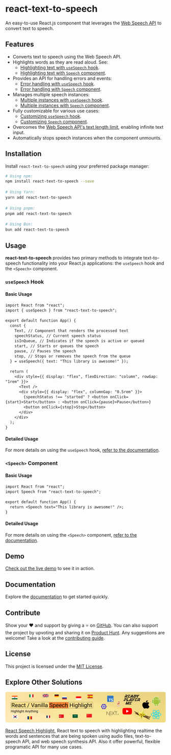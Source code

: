 # react-text-to-speech

An easy-to-use React.js component that leverages the [Web Speech API](https://developer.mozilla.org/en-US/docs/Web/API/Web_Speech_API) to convert text to speech.

## Features

- Converts text to speech using the Web Speech API.
- Highlights words as they are read aloud. See:
  - [Highlighting text with `useSpeech` hook](https://rtts.vercel.app/docs/usage/useSpeech#highlight-text).
  - [Highlighting text with `Speech` component](https://rtts.vercel.app/docs/usage/speech#highlight-text).
- Provides an API for handling errors and events:
  - [Error handling with `useSpeech` hook](https://rtts.vercel.app/docs/usage/useSpeech#handling-errors-and-events).
  - [Error handling with `Speech` component](https://rtts.vercel.app/docs/usage/speech#handling-errors-and-events).
- Manages multiple speech instances:
  - [Multiple instances with `useSpeech` hook](https://rtts.vercel.app/docs/usage/useSpeech#multiple-instance-usage).
  - [Multiple instances with `Speech` component](https://rtts.vercel.app/docs/usage/speech#multiple-instance-usage).
- Fully customizable for various use cases:
  - [Customizing `useSpeech` hook](https://rtts.vercel.app/docs/usage/useSpeech).
  - [Customizing `Speech` component](https://rtts.vercel.app/docs/usage/speech#full-customization).
- Overcomes the [Web Speech API's text length limit](https://developer.mozilla.org/en-US/docs/Web/API/SpeechSynthesisUtterance/text), enabling infinite text input.
- Automatically stops speech instances when the component unmounts.

## Installation

Install `react-text-to-speech` using your preferred package manager:

```bash
# Using npm:
npm install react-text-to-speech --save

# Using Yarn:
yarn add react-text-to-speech

# Using pnpm:
pnpm add react-text-to-speech

# Using Bun:
bun add react-text-to-speech
```

## Usage

**react-text-to-speech** provides two primary methods to integrate text-to-speech functionality into your React.js applications: the `useSpeech` hook and the `<Speech>` component.

### `useSpeech` Hook

#### Basic Usage

```tsx
import React from "react";
import { useSpeech } from "react-text-to-speech";

export default function App() {
  const {
    Text, // Component that renders the processed text
    speechStatus, // Current speech status
    isInQueue, // Indicates if the speech is active or queued
    start, // Starts or queues the speech
    pause, // Pauses the speech
    stop, // Stops or removes the speech from the queue
  } = useSpeech({ text: "This library is awesome!" });

  return (
    <div style={{ display: "flex", flexDirection: "column", rowGap: "1rem" }}>
      <Text />
      <div style={{ display: "flex", columnGap: "0.5rem" }}>
        {speechStatus !== "started" ? <button onClick={start}>Start</button> : <button onClick={pause}>Pause</button>}
        <button onClick={stop}>Stop</button>
      </div>
    </div>
  );
}
```

#### Detailed Usage

For more details on using the `useSpeech` hook, [refer to the documentation](https://rtts.vercel.app/docs/usage/useSpeech).

### `<Speech>` Component

#### Basic Usage

```tsx
import React from "react";
import Speech from "react-text-to-speech";

export default function App() {
  return <Speech text="This library is awesome!" />;
}
```

#### Detailed Usage

For more details on using the `<Speech>` component, [refer to the documentation](https://rtts.vercel.app/docs/usage/speech).

## Demo

[Check out the live demo](https://rtts.vercel.app/demo) to see it in action.

## Documentation

Explore the [documentation](https://rtts.vercel.app/docs/) to get started quickly.

## Contribute

Show your ❤️ and support by giving a ⭐ on [GitHub](https://github.com/SahilAggarwal2004/react-text-to-speech). You can also support the project by upvoting and sharing it on [Product Hunt](https://www.producthunt.com/posts/react-text-to-speech). Any suggestions are welcome! Take a look at the [contributing guide](CONTRIBUTING.md).

## License

This project is licensed under the [MIT License](LICENSE).

## Explore Other Solutions

[![React Text To Speech](https://raw.githubusercontent.com/albirrkarim/react-speech-highlight-demo/main/img/banner.png)](https://github.com/albirrkarim/react-speech-highlight-demo)

[React Speech Highlight](https://github.com/albirrkarim/react-speech-highlight-demo), React text to speech with highlighting realtime the words and sentences that are being spoken using audio files, text-to-speech API, and web speech synthesis API. Also it offer powerful, flexible programatic API for many use cases.
